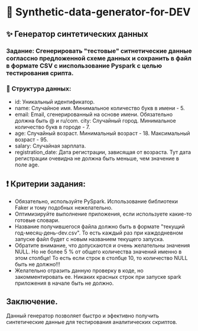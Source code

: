 # :muscle: Synthetic-data-generator-for-DEV
## :sparkles: Генератор синтетических данных 

### **Задание:** Сгенерировать "тестовые" ситнетические данные соглассно предложенной схеме данных и сохранить в файл в формате CSV с ииспользование Pyspark с целью тестирования срипта. 
### :bookmark_tabs: **Структура данных:** 
- id: Уникальный идентификатор.
- name: Случайное имя. Минимальное количество букв в имени - 5.
- email: Email, сгенерированный на основе имени. Обязательно должна быть @ и ru/com. city: Случайный город. Минимальное количество букв в городе - 7. 
- age: Случайный возраст. Минимальный возраст - 18. Максимальный возраст - 95.
- salary: Случайная зарплата. 
- registration_date: Дата регистрации, зависящая от возраста. Тут дата регистрации очевидна не должна быть меньше, чем значение в поле age.

## :exclamation: Критерии задания:
- Обязательно, используйте PySpark. Использование библиотеки Faker и тому подобных нежелательно. 
- Оптимизируйте выполнение приложения, если используете какие-то готовые словари. 
- Название получившегося файла должно быть в формате "текущий год-месяц-день-dev.csv". То есть каждый раз при каждодневном запуске файл будет с новым названием текущего запуска. 
- Обратите внимание, что допускаются и очень желательны значения NULL. Но не более 5 % от общего количества значений именно в этом столбце! То есть если строк в столбце 10, то количество NULL быть не должно!!! 
- Желательно отразить данную проверку в коде, но закомментировать ее. Никаких красных строк при запуске spark приложения в начале быть не должно.


## Заключение.
Данный генератор позволяет быстро и эфективно получить синтетические данные для тестирования аналитических скриптов. 
